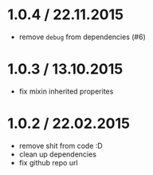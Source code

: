 1.0.4 / 22.11.2015
==================

- remove `debug` from dependencies (#6)

1.0.3 / 13.10.2015
==================

- fix mixin inherited properites

1.0.2 / 22.02.2015
==================

- remove shit from code :D
- clean up dependencies
- fix github repo url
